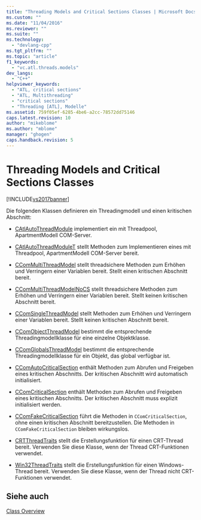 ```yaml
---
title: "Threading Models and Critical Sections Classes | Microsoft Docs"
ms.custom: ""
ms.date: "11/04/2016"
ms.reviewer: ""
ms.suite: ""
ms.technology: 
  - "devlang-cpp"
ms.tgt_pltfrm: ""
ms.topic: "article"
f1_keywords: 
  - "vc.atl.threads.models"
dev_langs: 
  - "C++"
helpviewer_keywords: 
  - "ATL, critical sections"
  - "ATL, Multithreading"
  - "critical sections"
  - "Threading [ATL], Modelle"
ms.assetid: 759f05ef-6285-4be6-a2cc-78572dd75146
caps.latest.revision: 10
author: "mikeblome"
ms.author: "mblome"
manager: "ghogen"
caps.handback.revision: 5
---
```

# Threading Models and Critical Sections Classes
[!INCLUDE[vs2017banner](../assembler/inline/includes/vs2017banner.md)]

Die folgenden Klassen definieren ein Threadingmodell und einen kritischen Abschnitt:  
  
-   [CAtlAutoThreadModule](../atl/reference/catlautothreadmodule-class.md) implementiert ein mit Threadpool, ApartmentModell COM\-Server.  
  
-   [CAtlAutoThreadModuleT](../atl/reference/catlautothreadmodulet-class.md) stellt Methoden zum Implementieren eines mit Threadpool, ApartmentModell COM\-Server bereit.  
  
-   [CComMultiThreadModel](../atl/reference/ccommultithreadmodel-class.md) stellt threadsichere Methoden zum Erhöhen und Verringern einer Variablen bereit.  Stellt einen kritischen Abschnitt bereit.  
  
-   [CComMultiThreadModelNoCS](../atl/reference/ccommultithreadmodelnocs-class.md) stellt threadsichere Methoden zum Erhöhen und Verringern einer Variablen bereit.  Stellt keinen kritischen Abschnitt bereit.  
  
-   [CComSingleThreadModel](../atl/reference/ccomsinglethreadmodel-class.md) stellt Methoden zum Erhöhen und Verringern einer Variablen bereit.  Stellt keinen kritischen Abschnitt bereit.  
  
-   [CComObjectThreadModel](../Topic/CComObjectThreadModel.md) bestimmt die entsprechende Threadingmodellklasse für eine einzelne Objektklasse.  
  
-   [CComGlobalsThreadModel](../Topic/CComGlobalsThreadModel.md) bestimmt die entsprechende Threadingmodellklasse für ein Objekt, das global verfügbar ist.  
  
-   [CComAutoCriticalSection](../atl/reference/ccomautocriticalsection-class.md) enthält Methoden zum Abrufen und Freigeben eines kritischen Abschnitts.  Der kritischen Abschnitt wird automatisch initialisiert.  
  
-   [CComCriticalSection](../atl/reference/ccomcriticalsection-class.md) enthält Methoden zum Abrufen und Freigeben eines kritischen Abschnitts.  Der kritischen Abschnitt muss explizit initialisiert werden.  
  
-   [CComFakeCriticalSection](../atl/reference/ccomfakecriticalsection-class.md) führt die Methoden in `CComCriticalSection`, ohne einen kritischen Abschnitt bereitzustellen.  Die Methoden in `CComFakeCriticalSection` bleiben wirkungslos.  
  
-   [CRTThreadTraits](../atl/reference/crtthreadtraits-class.md) stellt die Erstellungsfunktion für einen CRT\-Thread bereit.  Verwenden Sie diese Klasse, wenn der Thread CRT\-Funktionen verwendet.  
  
-   [Win32ThreadTraits](../atl/reference/win32threadtraits-class.md) stellt die Erstellungsfunktion für einen Windows\-Thread bereit.  Verwenden Sie diese Klasse, wenn der Thread nicht CRT\-Funktionen verwendet.  
  
## Siehe auch  
 [Class Overview](../atl/atl-class-overview.md)